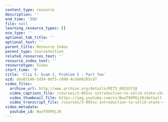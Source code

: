 ```yaml
---
content_type: resource
description: ''
end_time: '356'
file: null
learning_resource_types: []
ocw_type: ''
optional_tab_title: ''
optional_text: ''
parent_title: Resource Index
parent_type: CourseSection
related_resources_text: ''
resource_index_text: ''
resourcetype: Video
start_time: '0'
title: 'Clip 5: Exam 2, Problem 5 - Part Two'
uid: aba83146-5d34-8d75-c090-4c5de6285cd7
video_files:
  archive_url: http://www.archive.org/details/MIT3_091SCF10
  video_captions_file: /courses/3-091sc-introduction-to-solid-state-chemistry-fall-2010/17a5fb4f3b00516ea6f58bbdebe76da8_NuoT9XPOjJ0.vtt
  video_thumbnail_file: https://img.youtube.com/vi/NuoT9XPOjJ0/default.jpg
  video_transcript_file: /courses/3-091sc-introduction-to-solid-state-chemistry-fall-2010/874ef9f1dad7768d75aad3d897774de1_NuoT9XPOjJ0.pdf
video_metadata:
  youtube_id: NuoT9XPOjJ0
---
```

